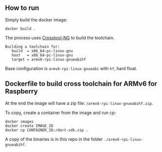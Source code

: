 ## How to run

Simply build the docker image:

```
docker build .
```

The process uses [Crosstool-NG](https://crosstool-ng.github.io/) to build the toolchain.

```
Building a toolchain for:
   build  = x86_64-pc-linux-gnu
   host   = x86_64-pc-linux-gnu
   target = armv6-rpi-linux-gnueabihf
```

Base configuration is `armv6-rpi-linux-gnueabi` with `hf`, hard float.

## Dockerfile to build cross toolchain for ARMv6 for Raspberry

At the end the image will have a zip file: `/armv6-rpi-linux-gnueabihf.zip`.

To copy, create a container from the image and run cp:
```
docker images
docker create IMAGE_ID
docker cp CONTAINER_ID:/dart-sdk.zip .

```

A copy of the binaries is in this repo in the folder `./armv6-rpi-linux-gnueabihf`.

